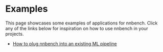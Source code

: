 # Examples

This page showcases some examples of applications for nnbench.
Click any of the links below for inspiration on how to use nnbench in your projects.

* [How to plug nnbench into an existing ML pipeline](mnist.md)
